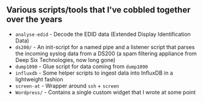 ## Various scripts/tools that I've cobbled together over the years

*  `analyse-edid` - Decode the EDID data (Extended Display Identification Data)
*  `ds200/` - An init-script for a named pipe and a listener script that parses the incoming syslog data from a DS200 (a spam filtering appliance from Deep Six Technologies, now long gone)
*  `dump1090` - Glue script for data coming from `dump1090`
*  `influxdb` - Some helper scripts to ingest data into InfluxDB in a lightweight fashion
*  `screen-at` - Wrapper around `ssh` + `screen`
*  `Wordpress/` - Contains a single custom widget that I wrote at some point
